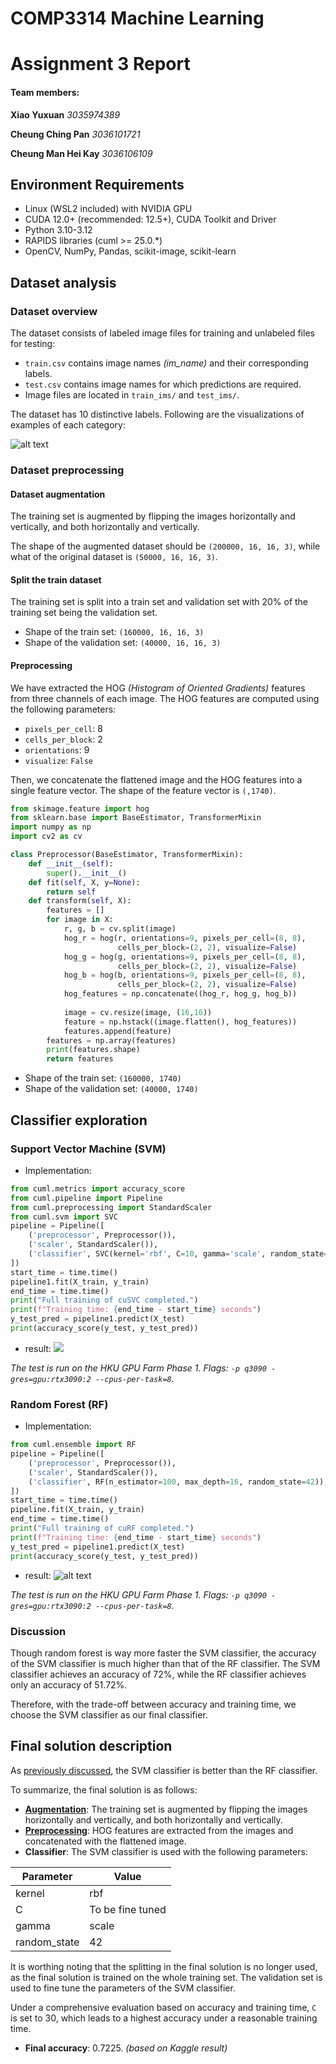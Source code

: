 # COMP3314 Machine Learning 
# Assignment 3 Report

#### Team members:

**Xiao Yuxuan**			*3035974389*

**Cheung Ching Pan** 	*3036101721*

**Cheung Man Hei Kay**	*3036106109*

## Environment Requirements
- Linux (WSL2 included) with NVIDIA GPU
- CUDA 12.0+ (recommended: 12.5+), CUDA Toolkit and Driver
- Python 3.10-3.12
- RAPIDS libraries (cuml >= 25.0.*)
- OpenCV, NumPy, Pandas, scikit-image, scikit-learn

## Dataset analysis
### Dataset overview
The dataset consists of labeled image files for training and unlabeled files for testing:
- `train.csv` contains image names *(im_name)* and their corresponding labels.
- `test.csv` contains image names for which predictions are required.
- Image files are located in `train_ims/` and `test_ims/`.

The dataset has 10 distinctive labels. Following are the visualizations of examples of each category:

![alt text](image.png)

### Dataset preprocessing
#### Dataset augmentation
The training set is augmented by flipping the images horizontally and vertically, and both horizontally and vertically.

The shape of the augmented dataset should be `(200000, 16, 16, 3)`, while what of the original dataset is `(50000, 16, 16, 3)`.

#### Split the train dataset
The training set is split into a train set and validation set with 20% of the training set being the validation set.
- Shape of the train set: `(160000, 16, 16, 3)`
- Shape of the validation set: `(40000, 16, 16, 3)`

#### Preprocessing
We have extracted the HOG *(Histogram of Oriented Gradients)* features from three channels of each image. The HOG features are computed using the following parameters:
- `pixels_per_cell`: $8$
- `cells_per_block`: $2$
- `orientations`: $9$
- `visualize`: `False`

Then, we concatenate the flattened image and the HOG features into a single feature vector. The shape of the feature vector is `(,1740)`.

```python
from skimage.feature import hog
from sklearn.base import BaseEstimator, TransformerMixin
import numpy as np
import cv2 as cv

class Preprocessor(BaseEstimator, TransformerMixin):
    def __init__(self):
        super().__init__()
    def fit(self, X, y=None):
        return self
    def transform(self, X):
        features = []
        for image in X:
            r, g, b = cv.split(image)
            hog_r = hog(r, orientations=9, pixels_per_cell=(8, 8),
                        cells_per_block=(2, 2), visualize=False)
            hog_g = hog(g, orientations=9, pixels_per_cell=(8, 8), 
                        cells_per_block=(2, 2), visualize=False)
            hog_b = hog(b, orientations=9, pixels_per_cell=(8, 8), 
                        cells_per_block=(2, 2), visualize=False)
            hog_features = np.concatenate((hog_r, hog_g, hog_b))
            
            image = cv.resize(image, (16,16))
            feature = np.hstack((image.flatten(), hog_features))
            features.append(feature)
        features = np.array(features)
        print(features.shape)
        return features
```
- Shape of the train set: `(160000, 1740)`
- Shape of the validation set: `(40000, 1740)`

## Classifier exploration
### Support Vector Machine (SVM)
- Implementation:
```python
from cuml.metrics import accuracy_score
from cuml.pipeline import Pipeline
from cuml.preprocessing import StandardScaler
from cuml.svm import SVC
pipeline = Pipeline([
    ('preprocessor', Preprocessor()),
    ('scaler', StandardScaler()),
    ('classifier', SVC(kernel='rbf', C=10, gamma='scale', random_state=42))
])
start_time = time.time()
pipeline1.fit(X_train, y_train)
end_time = time.time()
print("Full training of cuSVC completed.")
print(f"Training time: {end_time - start_time} seconds")
y_test_pred = pipeline1.predict(X_test)
print(accuracy_score(y_test, y_test_pred))
```

- result:
![](screenshot1.png)

*The test is run on the HKU GPU Farm Phase 1. Flags: `-p q3090 -gres=gpu:rtx3090:2 --cpus-per-task=8`.*

### Random Forest (RF)
- Implementation:
```python
from cuml.ensemble import RF
pipeline = Pipeline([
    ('preprocessor', Preprocessor()),
    ('scaler', StandardScaler()),
    ('classifier', RF(n_estimator=100, max_depth=16, random_state=42))
])
start_time = time.time()
pipeline.fit(X_train, y_train)
end_time = time.time()
print("Full training of cuRF completed.")
print(f"Training time: {end_time - start_time} seconds")
y_test_pred = pipeline1.predict(X_test)
print(accuracy_score(y_test, y_test_pred))
```

- result:
![alt text](screenshot2.png)

*The test is run on the HKU GPU Farm Phase 1. Flags: `-p q3090 -gres=gpu:rtx3090:2 --cpus-per-task=8`.*

### Discussion
Though random forest is way more faster the SVM classifier, the accuracy of the SVM classifier is much higher than that of the RF classifier. The SVM classifier achieves an accuracy of $72\%$, while the RF classifier achieves only an accuracy of $51.72\%$.

Therefore, with the trade-off between accuracy and training time, we choose the SVM classifier as our final classifier. 

## Final solution description
As [previously discussed](#discussion), the SVM classifier is better than the RF classifier.

To summarize, the final solution is as follows:
- [**Augmentation**](#dataset-augmentation): The training set is augmented by flipping the images horizontally and vertically, and both horizontally and vertically.
- [**Preprocessing**](#dataset-preprocessing): HOG features are extracted from the images and concatenated with the flattened image.
- **Classifier**: The SVM classifier is used with the following parameters:

| Parameter | Value |
| --------- | ----- |
| kernel    | rbf   |
| C         | To be fine tuned |
| gamma     | scale |
| random_state | 42    |

It is worthing noting that the splitting in the final solution is no longer used, as the final solution is trained on the whole training set. The validation set is used to fine tune the parameters of the SVM classifier.

Under a comprehensive evaluation based on accuracy and training time, `C` is set to 30, which leads to a highest accuracy under a reasonable training time.

- **Final accuracy**: 0.7225. *(based on Kaggle result)*
